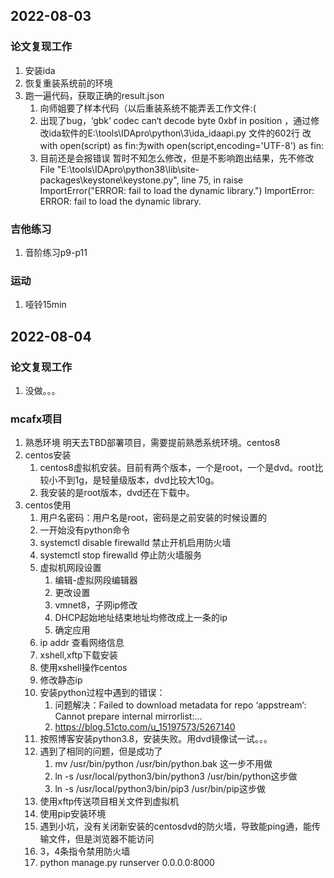 ## 2022-08-03
### 论文复现工作
1. 安装ida
2. 恢复重装系统前的环境
3. 跑一遍代码，获取正确的result.json
   1. 向师姐要了样本代码（以后重装系统不能弄丢工作文件:(
   2. 出现了bug，‘gbk‘ codec can‘t decode byte 0xbf in position ，通过修改ida软件的E:\tools\IDApro\python\3\ida_idaapi.py 文件的602行 改with open(script) as fin:为with open(script,encoding='UTF-8') as fin:
   3. 目前还是会报错误 暂时不知怎么修改，但是不影响跑出结果，先不修改File "E:\tools\IDApro\python38\lib\site-packages\keystone\keystone.py", line 75, in <module>
    raise ImportError("ERROR: fail to load the dynamic library.")
ImportError: ERROR: fail to load the dynamic library.
### 吉他练习
1. 音阶练习p9-p11

### 运动
1. 哑铃15min

## 2022-08-04
### 论文复现工作
1. 没做。。。

### mcafx项目
1. 熟悉环境 明天去TBD部署项目，需要提前熟悉系统环境。centos8
2. centos安装
   1. centos8虚拟机安装。目前有两个版本，一个是root，一个是dvd。root比较小不到1g，是轻量级版本，dvd比较大10g。
   2. 我安装的是root版本，dvd还在下载中。
3. centos使用
   1. 用户名密码：用户名是root，密码是之前安装的时候设置的
   2. 一开始没有python命令
   3. systemctl disable firewalld 禁止开机启用防火墙
   4. systemctl stop firewalld 停止防火墙服务
   5. 虚拟机网段设置
      1. 编辑-虚拟网段编辑器
      2. 更改设置
      3. vmnet8，子网ip修改
      4. DHCP起始地址结束地址均修改成上一条的ip
      5. 确定应用
   6. ip addr 查看网络信息
   7. xshell,xftp下载安装
   8. 使用xshell操作centos
   9. 修改静态ip
   10. 安装python过程中遇到的错误：
       1.  问题解决：Failed to download metadata for repo ‘appstream‘: Cannot prepare internal mirrorlist:...
       2.  https://blog.51cto.com/u_15197573/5267140
   11. 按照博客安装python3.8，安装失败。用dvd镜像试一试。。。
   12. 遇到了相同的问题，但是成功了
       1.  mv /usr/bin/python /usr/bin/python.bak 这一步不用做
       2.  ln -s /usr/local/python3/bin/python3 /usr/bin/python这步做
       3.  ln -s /usr/local/python3/bin/pip3 /usr/bin/pip这步做
   13. 使用xftp传送项目相关文件到虚拟机
   14. 使用pip安装环境
   15. 遇到小坑，没有关闭新安装的centosdvd的防火墙，导致能ping通，能传输文件，但是浏览器不能访问
   16. 3，4条指令禁用防火墙
   17. python manage.py runserver 0.0.0.0:8000